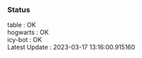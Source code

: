 ### Status


table : OK  
hogwarts : OK  
icy-bot : OK  
Latest Update : 2023-03-17 13:16:00.915160

